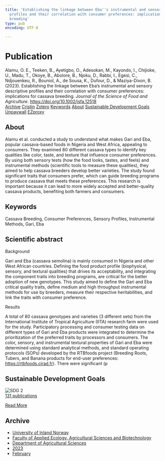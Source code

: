 ```yaml
---
title: 'Establishing the linkage between Eba''s instrumental and sensory descriptive
  profiles and their correlation with consumer preferences: implications for cassava
  breeding'
type: pub
encoding: UTF-8

---
```

<h1>Publication</h1>
<article id="csl-bib-container-F3KSAERL" class="csl-bib-container">
  <div class="csl-bib-body"> <div class="csl-entry">Alamu, O. E., Teeken, B., Ayetigbo, O., Adesokan, M., Kayondo, I., Chijioke, U., Madu, T., Okoye, B., Abolore, B., Njoku, D., Rabbi, I., Egesi, C., Ndjouenkeu, R., Bouniol, A., de Sousa, K., Dufour, D., &#38; Maziya-Dixon, B. (2023). Establishing the linkage between Eba’s instrumental and sensory descriptive profiles and their correlation with consumer preferences: implications for cassava breeding. <i>Journal of the Science of Food and Agriculture</i>. <a href="https://doi.org/10.1002/jsfa.12518">https://doi.org/10.1002/jsfa.12518</a></div> </div>
  <div class="csl-bib-buttons">
    <a href="#taxonomy-article-F3KSAERL" alt="archive" class="csl-bib-button">Archive</a>
    <a href="https://app.cristin.no/results/show.jsf?id=2128822" alt="Cristin" class="csl-bib-button">Cristin</a>
    <a href="http://zotero.org/groups/5881554/items/F3KSAERL" alt="Zotero" class="csl-bib-button">Zotero</a>
    <a href="#keywords-article-F3KSAERL" alt="keywords" class="csl-bib-button">Keywords</a>
    <a href="#about-article-F3KSAERL" alt="about_pub" class="csl-bib-button">About</a>
    <a href="#sdg-article-F3KSAERL" alt="sdg" class="csl-bib-button">Sustainable Development Goals</a>
    <a href="https://onlinelibrary.wiley.com/doi/pdfdirect/10.1002/jsfa.12518" alt="Unpaywall" class="csl-bib-button">Unpaywall</a>
    <a href="https://onlinelibrary.wiley.com/doi/pdfdirect/10.1002/jsfa.12518" alt="EZproxy" class="csl-bib-button">EZproxy</a>
  </div>
  <div id="csl-bib-meta-container-F3KSAERL"></div>
</article>
<div id="csl-bib-meta-F3KSAERL" class="csl-bib-meta">
  <article id="about-article-F3KSAERL" class="about_pub-article">
    <h1>About</h1>
    Alamu et al. conducted a study to understand what makes Gari and Eba, popular cassava-based foods in Nigeria and West Africa, appealing to consumers. They examined 80 different cassava types to identify key qualities like color, taste, and texture that influence consumer preferences. By using both sensory tests (how the food looks, tastes, and feels) and instrumental methods (scientific tools to measure these qualities), they aimed to help cassava breeders develop better varieties. The study found significant traits that consumers prefer, which can guide breeding programs to produce cassava that meets these preferences. This research is important because it can lead to more widely accepted and better-quality cassava products, benefiting both farmers and consumers.
  </article>
  <article id="keywords-article-F3KSAERL" class="keywords-article">
    <h1>Keywords</h1>
    Cassava Breeding, Consumer Preferences, Sensory Profiles, Instrumental Methods, Gari, Eba
  </article>
  <article id="abstract-article-F3KSAERL" class="abstract-article">
    <h1>Scientific abstract</h1>
    Background 
 
Gari and Eba (cassava semolina) is mainly consumed in Nigeria and other West African countries. Defining the food product profile (biophysical, sensory, and textural qualities) that drives its acceptability, and integrating the component traits into breeding programs, are critical for the better adoption of new genotypes. This study aimed to define the Gari and Eba critical quality traits, define medium and high throughput instrumental methods for use by breeders, measure their respective heritabilities, and link the traits with consumer preference. 
 
Results 
 
A total of 80 cassava genotypes and varieties (3 different sets) from the International Institute of Tropical Agriculture (IITA) research farm were used for the study. Participatory processing and consumer testing data on different types of Gari and Eba products were integrated to determine the prioritization of the preferred traits by processors and consumers. The color, sensory, and instrumental textural properties of Gari and Eba were determined using standard analytical methods, and standard operating protocols (SOPs) developed by the RTBfoods project (Breeding Roots, Tubers, and Banana products for end-user preferences: https://rtbfoods.cirad.fr). There were significant (p
  </article>
  <article id="sdg-article-F3KSAERL" class="sdg-article">
    <h1>Sustainable Development Goals</h1>
    <div class="sdg-container"><div id="sdg2" class="sdg">
        <img src="{{< params subfolder >}}images/sdg/sdg02_en.png" class="image" alt="SDG 2">
        <div class="sdg-overlay">
          <a href="/en/archive/?key=?sdg=2#archive" class="sdg-publication-count"><span>131</span> publications</a>
          <p><a href="https://sdgs.un.org/goals/goal2" class="sdg-read-more">Read More</a></p>
        </div>
      </div></div>
  </article>
  <article id="taxonomy-article-F3KSAERL" class="taxonomy-article">
    <h1>Archive</h1>
    <ul>
      <li>
        <a href="/en/archive/?key=3DCRN523">University of Inland Norway</a>
      </li>
      <li>
        <a href="/en/archive/?key=T77LXH6D">Faculty of Applied Ecology, Agricultural Sciences and Biotechnology</a>
      </li>
      <li>
        <a href="/en/archive/?key=SSN4QLEC">Department of Agricultural Sciences</a>
      </li>
      <li>
        <a href="/en/archive/?key=DRHXCX63">2023</a>
      </li>
      <li>
        <a href="/en/archive/?key=UXXP95M6">February</a>
      </li>
    </ul>
  </article>
</div>

